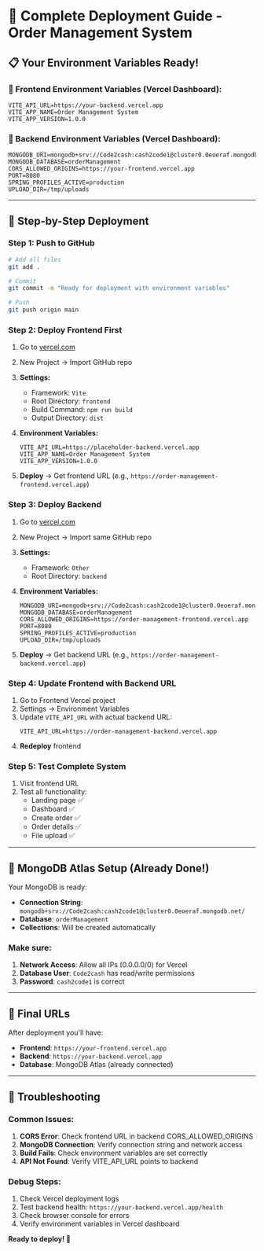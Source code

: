 # 🚀 Complete Deployment Guide - Order Management System

## 📋 Your Environment Variables Ready!

### 🎯 Frontend Environment Variables (Vercel Dashboard):
```
VITE_API_URL=https://your-backend.vercel.app
VITE_APP_NAME=Order Management System
VITE_APP_VERSION=1.0.0
```

### 🎯 Backend Environment Variables (Vercel Dashboard):
```
MONGODB_URI=mongodb+srv://Code2cash:cash2code1@cluster0.0eoeraf.mongodb.net/
MONGODB_DATABASE=orderManagement
CORS_ALLOWED_ORIGINS=https://your-frontend.vercel.app
PORT=8080
SPRING_PROFILES_ACTIVE=production
UPLOAD_DIR=/tmp/uploads
```

---

## 🚀 Step-by-Step Deployment

### Step 1: Push to GitHub
```bash
# Add all files
git add .

# Commit
git commit -m "Ready for deployment with environment variables"

# Push
git push origin main
```

### Step 2: Deploy Frontend First
1. Go to [vercel.com](https://vercel.com)
2. New Project → Import GitHub repo
3. **Settings:**
   - Framework: `Vite`
   - Root Directory: `frontend`
   - Build Command: `npm run build`
   - Output Directory: `dist`

4. **Environment Variables:**
   ```
   VITE_API_URL=https://placeholder-backend.vercel.app
   VITE_APP_NAME=Order Management System
   VITE_APP_VERSION=1.0.0
   ```

5. **Deploy** → Get frontend URL (e.g., `https://order-management-frontend.vercel.app`)

### Step 3: Deploy Backend
1. Go to [vercel.com](https://vercel.com)
2. New Project → Import same GitHub repo
3. **Settings:**
   - Framework: `Other`
   - Root Directory: `backend`

4. **Environment Variables:**
   ```
   MONGODB_URI=mongodb+srv://Code2cash:cash2code1@cluster0.0eoeraf.mongodb.net/
   MONGODB_DATABASE=orderManagement
   CORS_ALLOWED_ORIGINS=https://order-management-frontend.vercel.app
   PORT=8080
   SPRING_PROFILES_ACTIVE=production
   UPLOAD_DIR=/tmp/uploads
   ```

5. **Deploy** → Get backend URL (e.g., `https://order-management-backend.vercel.app`)

### Step 4: Update Frontend with Backend URL
1. Go to Frontend Vercel project
2. Settings → Environment Variables
3. Update `VITE_API_URL` with actual backend URL:
   ```
   VITE_API_URL=https://order-management-backend.vercel.app
   ```
4. **Redeploy** frontend

### Step 5: Test Complete System
1. Visit frontend URL
2. Test all functionality:
   - Landing page ✅
   - Dashboard ✅
   - Create order ✅
   - Order details ✅
   - File upload ✅

---

## 🔧 MongoDB Atlas Setup (Already Done!)

Your MongoDB is ready:
- **Connection String**: `mongodb+srv://Code2cash:cash2code1@cluster0.0eoeraf.mongodb.net/`
- **Database**: `orderManagement`
- **Collections**: Will be created automatically

### Make sure:
1. **Network Access**: Allow all IPs (0.0.0.0/0) for Vercel
2. **Database User**: `Code2cash` has read/write permissions
3. **Password**: `cash2code1` is correct

---

## 🎉 Final URLs

After deployment you'll have:
- **Frontend**: `https://your-frontend.vercel.app`
- **Backend**: `https://your-backend.vercel.app`
- **Database**: MongoDB Atlas (already connected)

---

## 🐛 Troubleshooting

### Common Issues:
1. **CORS Error**: Check frontend URL in backend CORS_ALLOWED_ORIGINS
2. **MongoDB Connection**: Verify connection string and network access
3. **Build Fails**: Check environment variables are set correctly
4. **API Not Found**: Verify VITE_API_URL points to backend

### Debug Steps:
1. Check Vercel deployment logs
2. Test backend health: `https://your-backend.vercel.app/health`
3. Check browser console for errors
4. Verify environment variables in Vercel dashboard

**Ready to deploy! 🚀**
